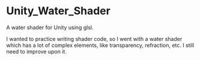 # Unity_Water_Shader
A water shader for Unity using glsl.

I wanted to practice writing shader code, so I went with a water shader which has a lot of complex elements, like transparency, refraction, etc. I still need to improve upon it.

